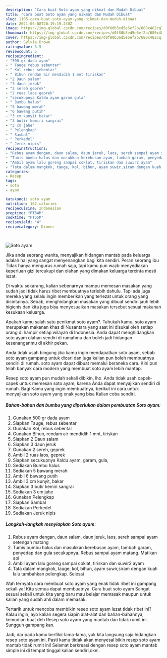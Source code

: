```yaml
---
description: "Cara buat Soto ayam yang nikmat dan Mudah Dibuat"
title: "Cara buat Soto ayam yang nikmat dan Mudah Dibuat"
slug: 1105-cara-buat-soto-ayam-yang-nikmat-dan-mudah-dibuat
date: 2021-06-08T20:19:19.230Z
image: https://img-global.cpcdn.com/recipes/d0f80b3ed5e6ef2b/680x482cq70/soto-ayam-foto-resep-utama.jpg
thumbnail: https://img-global.cpcdn.com/recipes/d0f80b3ed5e6ef2b/680x482cq70/soto-ayam-foto-resep-utama.jpg
cover: https://img-global.cpcdn.com/recipes/d0f80b3ed5e6ef2b/680x482cq70/soto-ayam-foto-resep-utama.jpg
author: Sylvia Brown
ratingvalue: 3.5
reviewcount: 5
recipeingredient:
- "500 gr dada ayam"
- " Tauge rebus sebentar"
- " Kol rebus sebentar"
- " Bihun rendam air mendidih 1 mnt tiriskan"
- "2 Daun salam"
- "3 daun jeruk"
- "2 sereh geprek"
- "2 ruas laos geprek"
- "secukupnya Kaldu ayam garam gula"
- " Bumbu halus"
- "5 bawang merah"
- "6 bawang putih"
- "3 cm kunyit bakar"
- "3 butir kemiri sangrai"
- "3 cm jahe"
- " Pelengkap"
- " Sambal"
- " Perkedel"
- " Jeruk nipis"
recipeinstructions:
- "Rebus ayam dengan, daun salam, daun jeruk, laos, sereh sampai ayam setengah matang"
- "Tumis bumbu halus dan masukkan kerebusan ayam, tambah garam, penyedap dan gula secukupnya. Rebus sampai ayam matang. Matikan api"
- "Ambil ayam lalu goreng sampai coklat, tiriskan dan suwir2 ayam"
- "Tata dalam mangkok, tauge, kol, bihun, ayam suwir,siram dengan kuah lalu tambahkan pelengkap. Selesai"
categories:
- Resep
tags:
- soto
- ayam

katakunci: soto ayam 
nutrition: 162 calories
recipecuisine: Indonesian
preptime: "PT34M"
cooktime: "PT55M"
recipeyield: "4"
recipecategory: Dinner

---
```



![Soto ayam](https://img-global.cpcdn.com/recipes/d0f80b3ed5e6ef2b/680x482cq70/soto-ayam-foto-resep-utama.jpg)

Jika anda seorang wanita, menyajikan hidangan mantab pada keluarga adalah hal yang sangat menyenangkan bagi kita sendiri. Peran seorang ibu Tidak hanya mengurus rumah saja, tapi kamu pun wajib menyediakan keperluan gizi tercukupi dan olahan yang dimakan keluarga tercinta mesti lezat.

Di waktu  sekarang, kalian sebenarnya mampu memesan masakan yang sudah jadi tidak harus ribet membuatnya terlebih dahulu. Tapi ada juga mereka yang selalu ingin memberikan yang terlezat untuk orang yang dicintainya. Sebab, menghidangkan masakan yang dibuat sendiri jauh lebih higienis dan kita juga bisa menyesuaikan masakan tersebut sesuai makanan kesukaan keluarga. 



Apakah kamu salah satu penikmat soto ayam?. Tahukah kamu, soto ayam merupakan makanan khas di Nusantara yang saat ini disukai oleh setiap orang di hampir setiap wilayah di Indonesia. Anda dapat menghidangkan soto ayam olahan sendiri di rumahmu dan boleh jadi hidangan kesenanganmu di akhir pekan.

Anda tidak usah bingung jika kamu ingin mendapatkan soto ayam, sebab soto ayam gampang untuk dicari dan juga kalian pun boleh membuatnya sendiri di rumah. soto ayam dapat dibuat memalui beraneka cara. Kini pun telah banyak cara modern yang membuat soto ayam lebih mantap.

Resep soto ayam pun mudah sekali dibikin, lho. Anda tidak usah capek-capek untuk memesan soto ayam, karena Anda dapat menyajikan sendiri di rumah. Bagi Kamu yang ingin membuatnya, berikut ini cara untuk menyajikan soto ayam yang enak yang bisa Kalian coba sendiri.

<!--inarticleads1-->

##### Bahan-bahan dan bumbu yang diperlukan dalam pembuatan Soto ayam:

1. Gunakan 500 gr dada ayam
1. Siapkan  Tauge, rebus sebentar
1. Gunakan  Kol, rebus sebentar
1. Gunakan  Bihun, rendam air mendidih 1 mnt, tiriskan
1. Siapkan 2 Daun salam
1. Siapkan 3 daun jeruk
1. Gunakan 2 sereh, geprek
1. Ambil 2 ruas laos, geprek
1. Siapkan secukupnya Kaldu ayam, garam, gula,
1. Sediakan  Bumbu halus
1. Sediakan 5 bawang merah
1. Ambil 6 bawang putih
1. Ambil 3 cm kunyit, bakar
1. Siapkan 3 butir kemiri sangrai
1. Sediakan 3 cm jahe
1. Gunakan  Pelengkap
1. Siapkan  Sambal
1. Sediakan  Perkedel
1. Sediakan  Jeruk nipis




<!--inarticleads2-->

##### Langkah-langkah menyiapkan Soto ayam:

1. Rebus ayam dengan, daun salam, daun jeruk, laos, sereh sampai ayam setengah matang
1. Tumis bumbu halus dan masukkan kerebusan ayam, tambah garam, penyedap dan gula secukupnya. Rebus sampai ayam matang. Matikan api
1. Ambil ayam lalu goreng sampai coklat, tiriskan dan suwir2 ayam
1. Tata dalam mangkok, tauge, kol, bihun, ayam suwir,siram dengan kuah lalu tambahkan pelengkap. Selesai




Wah ternyata cara membuat soto ayam yang enak tidak ribet ini gampang sekali ya! Kita semua dapat membuatnya. Cara buat soto ayam Sangat sesuai sekali untuk kita yang baru mau belajar memasak maupun untuk kalian yang sudah ahli dalam memasak.

Tertarik untuk mencoba membikin resep soto ayam lezat tidak ribet ini? Kalau ingin, ayo kalian segera siapin alat-alat dan bahan-bahannya, kemudian buat deh Resep soto ayam yang mantab dan tidak rumit ini. Sungguh gampang kan. 

Jadi, daripada kamu berfikir lama-lama, yuk kita langsung saja hidangkan resep soto ayam ini. Pasti kamu tiidak akan menyesal bikin resep soto ayam mantab tidak rumit ini! Selamat berkreasi dengan resep soto ayam mantab simple ini di tempat tinggal kalian sendiri,oke!.

